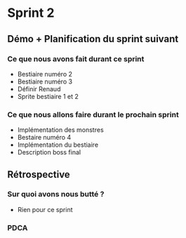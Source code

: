 # Sprint 2

## Démo + Planification du sprint suivant

### Ce que nous avons fait durant ce sprint
- Bestiaire numéro 2
- Bestiaire numéro 3
- Définir Renaud 
- Sprite bestiaire 1 et 2

### Ce que nous allons faire durant le prochain sprint
- Implémentation des monstres
- Bestaire numéro 4
- Implémentation du bestiaire 
- Description boss final

## Rétrospective

### Sur quoi avons nous butté ?
- Rien pour ce sprint

### PDCA

